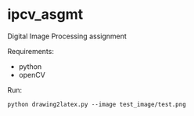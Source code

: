 # ipcv_asgmt
Digital Image Processing assignment

Requirements:
- python
- openCV

Run:
```
python drawing2latex.py --image test_image/test.png
```
